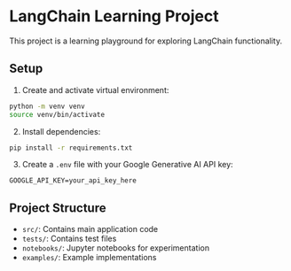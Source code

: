 # LangChain Learning Project

This project is a learning playground for exploring LangChain functionality.

## Setup

1. Create and activate virtual environment:
```bash
python -m venv venv
source venv/bin/activate
```

2. Install dependencies:
```bash
pip install -r requirements.txt
```

3. Create a `.env` file with your Google Generative AI API key:
```
GOOGLE_API_KEY=your_api_key_here
```

## Project Structure

- `src/`: Contains main application code
- `tests/`: Contains test files
- `notebooks/`: Jupyter notebooks for experimentation
- `examples/`: Example implementations
